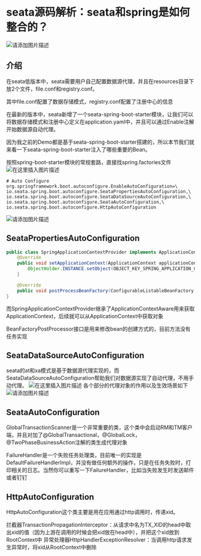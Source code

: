 # seata源码解析：seata和spring是如何整合的？

![请添加图片描述](https://img-blog.csdnimg.cn/5d57fb5b394a4cc39f77eacc5fb9d873.jpg?)
## 介绍
在seata低版本中，seata需要用户自己配置数据源代理，并且在resources目录下放2个文件，file.conf和registry.conf。

其中file.conf配置了数据存储模式，registry.conf配置了注册中心的信息

在最新的版本中，seata新增了一个seata-spring-boot-starter模块，让我们可以将数据存储模式和注册中心定义在application.yaml中，并且可以通过Enable注解开始数据源自动代理。

因为我之前的Demo都是基于seata-spring-boot-starter搭建的，所以本节我们就来看一下seata-spring-boot-starter注入了哪些重要的Bean。

按照spring-boot-starter模块的常规套路，直接找spring.factories文件
![在这里插入图片描述](https://img-blog.csdnimg.cn/2c7b41d7176148919cbaaa7175b1c8d8.png)

```factories
# Auto Configure
org.springframework.boot.autoconfigure.EnableAutoConfiguration=\
io.seata.spring.boot.autoconfigure.SeataPropertiesAutoConfiguration,\
io.seata.spring.boot.autoconfigure.SeataDataSourceAutoConfiguration,\
io.seata.spring.boot.autoconfigure.SeataAutoConfiguration,\
io.seata.spring.boot.autoconfigure.HttpAutoConfiguration
```
![请添加图片描述](https://img-blog.csdnimg.cn/49513d1565064934a577bdea00061118.jpg?)
## SeataPropertiesAutoConfiguration

```java
public class SpringApplicationContextProvider implements ApplicationContextAware, BeanFactoryPostProcessor {
    @Override
    public void setApplicationContext(ApplicationContext applicationContext) throws BeansException {
        ObjectHolder.INSTANCE.setObject(OBJECT_KEY_SPRING_APPLICATION_CONTEXT, applicationContext);
    }

    @Override
    public void postProcessBeanFactory(ConfigurableListableBeanFactory beanFactory) throws BeansException { }
}
```
而SpringApplicationContextProvider继承了ApplicationContextAware用来获取ApplicationContext，后续就可以从ApplicationContext中获取对象

BeanFactoryPostProcessor接口是用来修改bean的创建方式的，目前方法没有任务实现

## SeataDataSourceAutoConfiguration
seata的at和xa模式是基于数据源代理实现的，而SeataDataSourceAutoConfiguration帮助我们对数据源实现了自动代理，不用手动代理。
![在这里插入图片描述](https://img-blog.csdnimg.cn/8059e72ea6cf4e799a83a1f66a708318.png?)
各个部分的代理对象的作用以及生效场景如下
![请添加图片描述](https://img-blog.csdnimg.cn/3054af8eac2e450a8d3ff8a45a31295e.png?)
## SeataAutoConfiguration
GlobalTransactionScanner是一个非常重要的类，这个类中会启动RM和TM客户端，并且对加了@GlobalTransactional，@GlobalLock，@TwoPhaseBusinessAction注解的类生成代理对象

FailureHandler是一个失败任务处理类，目前唯一的实现是DefaultFailureHandlerImpl，并没有做任何额外的操作，只是在任务失败时，打印相关的日志。当然你可以重写一下FailureHandler，比如当失败发生时发送邮件或者钉钉
## HttpAutoConfiguration
HttpAutoConfiguration这个类主要是用在应用通过http调用时，传递xid。

拦截器TransactionPropagationInterceptor：从请求中名为TX_XID的head中取出xid的值（因为上游在调用的时候会把xid放在head中），并把这个xid放到RootContext中
异常处理器HttpHandlerExceptionResolver：当调用http请求发生异常时，将xid从RootContext中删除